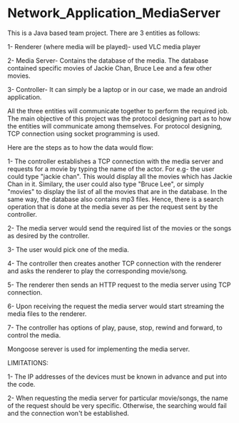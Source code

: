 # Network_Application_MediaServer

This is a Java based team project. There are 3 entities as follows:

1- Renderer (where media will be played)- used VLC media player

2- Media Server- Contains the database of the media. The database contained specific movies of Jackie Chan, Bruce Lee and a few other movies.

3- Controller- It can simply be a laptop or in our case, we made an android application.

All the three entities will communicate together to perform the required job. The main objective of this project was the protocol designing part as to how the entities will communicate among themselves. For protocol designing, TCP connection using socket programming is used.

Here are the steps as to how the data would flow:

1- The controller establishes a TCP connection with the media server and requests for a movie by typing the name of the actor. For e.g- the user could type "jackie chan". This would display all the movies which has Jackie Chan in it. Similary, the user could also type "Bruce Lee", or simply "movies" to display the list of all the movies that are in the database. In the same way, the database also contains mp3 files. Hence, there is a search operation that is done at the media sever as per the request sent by the controller.

2- The media server would send the required list of the movies or the songs as desired by the controller.

3- The user would pick one of the media.

4- The controller then creates another TCP connection with the renderer and asks the renderer to play the corresponding movie/song.

5- The renderer then sends an HTTP request to the media server using TCP connection.

6- Upon receiving the request the media server would start streaming the media files to the renderer.

7- The controller has options of play, pause, stop, rewind and forward, to control the media.

Mongoose serever is used for implementing the media server.

LIMITATIONS:

1- The IP addresses of the devices must be known in advance and put into the code.

2- When requesting the media server for particular movie/songs, the name of the request should be very specific. Otherwise, the searching would fail and the connection won't be established.
